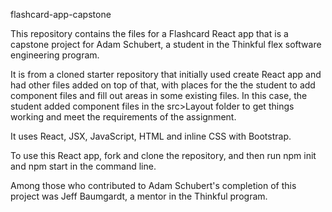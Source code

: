 flashcard-app-capstone

This repository contains the files for a Flashcard React app that is a capstone project for Adam Schubert, a student in the Thinkful flex software engineering program.

It is from a cloned starter repository that initially used create React app and had other files added on top of that, with places for the the student to add component files and fill out areas in some existing files. In this case, the student added component files in the src>Layout folder to get things working and meet the requirements of the assignment.

It uses React, JSX, JavaScript, HTML and inline CSS with Bootstrap.

To use this React app, fork and clone the repository, and then run npm init and npm start in the command line.

Among those who contributed to Adam Schubert's completion of this project was Jeff Baumgardt, a mentor in the Thinkful program.
